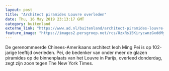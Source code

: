 ```yaml
---
layout: post
title: "Architect piramides Louvre overleden"
date: Thu, 16 May 2019 23:13:17 GMT
category: buitenland
externe_link: "https://www.ad.nl/buitenland/architect-piramides-louvre-overleden~a0564d3c/"
feature_image: "https://images2.persgroep.net/rcs/OzxRs15KirycwnzGxddMyiaMx6Y/diocontent/148567083/_fitwidth/400/?appId=21791a8992982cd8da851550a453bd7f&quality=0.7"
---
```


De gerenommeerde Chinees-Amerikaans architect Ieoh Ming Pei is op 102-jarige leeftijd overleden. Pei, de bedenker van onder meer de glazen piramides op de binnenplaats van het Louvre in Parijs, overleed donderdag, zegt zijn zoon tegen The New York Times.
